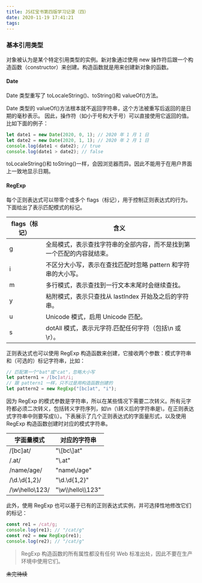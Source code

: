 ```yaml
---
title: JS红宝书第四版学习记录（四）
date: 2020-11-19 17:41:21
tags:
---
```

### 基本引用类型

对象被认为是某个特定引用类型的实例。新对象通过使用 new 操作符后跟一个构造函数（constructor）来创建。构造函数就是用来创建新对象的函数。

#### Date

Date 类型重写了 toLocaleString()、toString()和 valueOf()方法。

Date 类型的 valueOf()方法根本就不返回字符串，这个方法被重写后返回的是日期的毫秒表示。
因此，操作符（如小于号和大于号）可以直接使用它返回的值。比如下面的例子：

```js
let date1 = new Date(2020, 0, 1); // 2020 年 1 月 1 日
let date2 = new Date(2020, 1, 1); // 2020 年 2 月 1 日
console.log(date1 < date2); // true
console.log(date1 > date2); // false
```

toLocaleString()和 toString()一样，会因浏览器而异。因此不能用于在用户界面上一致地显示日期。

#### RegExp

每个正则表达式可以带零个或多个 flags（标记），用于控制正则表达式的行为。下面给出了表示匹配模式的标记。

| flags（标记） | 含义 |
| --------------- | ---- |
| g | 全局模式，表示查找字符串的全部内容，而不是找到第一个匹配的内容就结束。|
| i | 不区分大小写，表示在查找匹配时忽略 pattern 和字符串的大小写。|
| m | 多行模式，表示查找到一行文本末尾时会继续查找。|
| y | 粘附模式，表示只查找从 lastIndex 开始及之后的字符串。|
| u | Unicode 模式，启用 Unicode 匹配。|
| s | dotAll 模式，表示元字符.匹配任何字符（包括\n 或\r）。|

正则表达式也可以使用 RegExp 构造函数来创建，它接收两个参数：模式字符串和（可选的）标记字符串，比如：

```js
// 匹配第一个"bat"或"cat"，忽略大小写
let pattern1 = /[bc]at/i;
// 跟 pattern1 一样，只不过是用构造函数创建的
let pattern2 = new RegExp("[bc]at", "i");
```

因为 RegExp 的模式参数是字符串，所以在某些情况下需要二次转义。所有元字符都必须二次转义，包括转义字符序列，如\n（\转义后的字符串是\\，在正则表达式字符串中则要写成\\\\）。下表展示了几个正则表达式的字面量形式，以及使用 RegExp 构造函数创建时对应的模式字符串。

| 字面量模式 | 对应的字符串 |
| ----------- | -------------- |
| /\[bc\]at/ | "\\[bc\\]at" |
| /\.at/ | "\\.at" |
| /name\/age/ | "name\\/age" |
| /\d.\d{1,2}/ | "\\d.\\d{1,2}" |
| /\w\\hello\\123/ | "\\w\\\\hello\\\\123" |

此外，使用 RegExp 也可以基于已有的正则表达式实例，并可选择性地修改它们的标记：

```js
const re1 = /cat/g;
console.log(re1); // "/cat/g"
const re2 = new RegExp(re1);
console.log(re2); // "/cat/g"
```

> RegExp 构造函数的所有属性都没有任何 Web 标准出处，因此不要在生产环境中使用它们。

~~未完待续~~